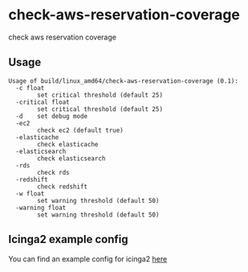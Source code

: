 # check-aws-reservation-coverage

check aws reservation coverage

## Usage

```
Usage of build/linux_amd64/check-aws-reservation-coverage (0.1):
  -c float
    	set critical threshold (default 25)
  -critical float
    	set critical threshold (default 25)
  -d	set debug mode
  -ec2
    	check ec2 (default true)
  -elasticache
    	check elasticache
  -elasticsearch
    	check elasticsearch
  -rds
    	check rds
  -redshift
    	check redshift
  -w float
    	set warning threshold (default 50)
  -warning float
    	set warning threshold (default 50)
```

## Icinga2 example config

You can find an example config for icinga2 [here](doc/icinga2.conf)
